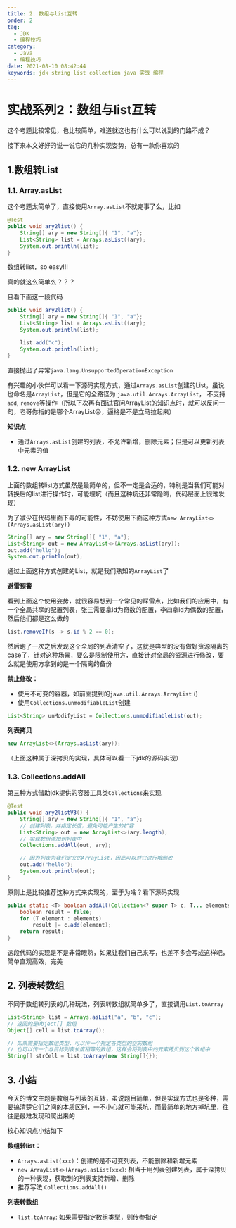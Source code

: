 ```yaml
---
title: 2. 数组与list互转
order: 2
tag:
  - JDK
  - 编程技巧
category:
  - Java
  - 编程技巧
date: 2021-08-10 08:42:44
keywords: jdk string list collection java 实战 编程
---
```


# 实战系列2：数组与list互转

这个考题比较常见，也比较简单，难道就这也有什么可以说到的门路不成？

接下来本文好好的说一说它的几种实现姿势，总有一款你喜欢的

## 1.数组转List

### 1.1. Array.asList

这个考题太简单了，直接使用`Array.asList`不就完事了么，比如

```java
@Test
public void ary2list() {
    String[] ary = new String[]{ "1", "a"};
    List<String> list = Arrays.asList((ary);
    System.out.println(list);
}
```

数组转list，so easy!!!

真的就这么简单么？？？

且看下面这一段代码

```java
public void ary2list() {
    String[] ary = new String[]{ "1", "a"};
    List<String> list = Arrays.asList((ary);
    System.out.println(list);

    list.add("c");
    System.out.println(list);
}
```

直接抛出了异常`java.lang.UnsupportedOperationException`

有兴趣的小伙伴可以看一下源码实现方式，通过`Arrays.asList`创建的List，虽说也命名是`ArrayList`，但是它的全路径为 `java.util.Arrays.ArrayList`， 不支持`add`, `remove`等操作（所以下次再有面试官问ArrayList的知识点时，就可以反问一句，老哥你指的是哪个ArrayList😝，逼格是不是立马拉起来）

**知识点**

- 通过`Arrays.asList`创建的列表，不允许新增，删除元素；但是可以更新列表中元素的值

### 1.2. new ArrayList

上面的数组转list方式虽然是最简单的，但不一定是合适的，特别是当我们可能对转换后的list进行操作时，可能埋坑（而且这种坑还非常隐晦，代码层面上很难发现）

为了减少在代码里面下毒的可能性，不妨使用下面这种方式`new ArrayList<>(Arrays.asList(ary))`

```java
String[] ary = new String[]{ "1", "a"};
List<String> out = new ArrayList<>(Arrays.asList(ary));
out.add("hello");
System.out.println(out);
```

通过上面这种方式创建的List，就是我们熟知的`ArrayList`了

**避雷预警**

看到上面这个使用姿势，就很容易想到一个常见的踩雷点，比如我们的应用中，有一个全局共享的配置列表，张三需要拿id为奇数的配置，李四拿id为偶数的配置，然后他们都是这么做的

```java
list.removeIf(s -> s.id % 2 == 0);
```

然后跑了一次之后发现这个全局的列表清空了，这就是典型的没有做好资源隔离的case了，针对这种场景，要么是限制使用方，直接针对全局的资源进行修改，要么就是使用方拿到的是一个隔离的备份

**禁止修改：**

- 使用不可变的容器，如前面提到的`java.util.Arrays.ArrayList` ()
- 使用`Collections.unmodifiableList`创建

```java
List<String> unModifyList = Collections.unmodifiableList(out);
```

**列表拷贝**

```java
new ArrayList<>(Arrays.asList(ary));
```

（上面这种属于深拷贝的实现，具体可以看一下jdk的源码实现）

### 1.3. Collections.addAll

第三种方式借助jdk提供的容器工具类`Collections`来实现

```java
@Test
public void ary2listV3() {
    String[] ary = new String[]{ "1", "a"};
    // 创建列表，并指定长度，避免可能产生的扩容
    List<String> out = new ArrayList<>(ary.length);
    // 实现数组添加到列表中
    Collections.addAll(out, ary);

    // 因为列表为我们定义的ArrayList，因此可以对它进行增删改
    out.add("hello");
    System.out.println(out);
}
```

原则上是比较推荐这种方式来实现的，至于为啥？看下源码实现

```java
public static <T> boolean addAll(Collection<? super T> c, T... elements) {
    boolean result = false;
    for (T element : elements)
        result |= c.add(element);
    return result;
}
```

这段代码的实现是不是非常眼熟，如果让我们自己来写，也差不多会写成这样吧，简单直观高效，完美

## 2. 列表转数组

不同于数组转列表的几种玩法，列表转数组就简单多了，直接调用`List.toArray`

```java
List<String> list = Arrays.asList("a", "b", "c");
// 返回的是Object[] 数组
Object[] cell = list.toArray();

// 如果需要指定数组类型，可以传一个指定各类型的空的数组
// 也可以传一个与目标列表长度相等的数组，这样会将列表中的元素拷贝到这个数组中
String[] strCell = list.toArray(new String[]{});
```

## 3. 小结

今天的博文主题是数组与列表的互转，虽说题目简单，但是实现方式也是多种，需要搞清楚它们之间的本质区别，一不小心就可能采坑，而最简单的地方掉坑里，往往是最难发现和爬出来的

核心知识点小结如下

**数组转list：**

- `Arrays.asList(xxx)`：创建的是不可变列表，不能删除和新增元素
- `new ArrayList<>(Arrays.asList(xxx)`: 相当于用列表创建列表，属于深拷贝的一种表现，获取到的列表支持新增、删除
- 推荐写法 `Collections.addAll()`

**列表转数组**

- `list.toArray`: 如果需要指定数组类型，则传参指定
